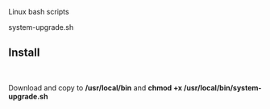 Linux bash scripts

system-upgrade.sh 
<h2>Install</h2><br />

Download and copy to **/usr/local/bin** and **chmod +x /usr/local/bin/system-upgrade.sh**
